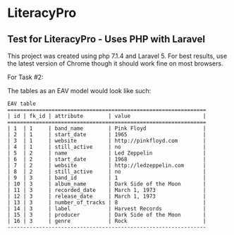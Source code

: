 # LiteracyPro
## Test for LiteracyPro - Uses PHP with Laravel

This project was created using php 7.1.4 and Laravel 5. For best results, use the latest version of Chrome though it should work fine on most browsers.

For Task #2:

The tables as an EAV model would look like such:

```
EAV table
===============================================================
| id | fk_id | attribute        | value                       |
===============================================================
| 1  | 1     | band_name        | Pink Floyd                  |
| 2  | 1     | start_date       | 1965                        |
| 3  | 1     | website          | http://pinkfloyd.com        |
| 4  | 1     | still_active     | no                          |
| 5  | 2     | name             | Led Zeppelin                |
| 6  | 2     | start_date       | 1968                        |
| 7  | 2     | website          | http://ledzeppelin.com      |
| 8  | 2     | still_active     | no                          |
| 9  | 3     | band_id          | 1                           | 
| 10 | 3     | album_name       | Dark Side of the Moon       |
| 11 | 3     | recorded_date    | March 1, 1973               |
| 12 | 3     | release_date     | March 1, 1973               |
| 13 | 3     | number_of_tracks | 8                           |
| 14 | 3     | label            | Harvest Records             | 
| 15 | 3     | producer         | Dark Side of the Moon       |
| 16 | 3     | genre            | Rock                        |
---------------------------------------------------------------
```



